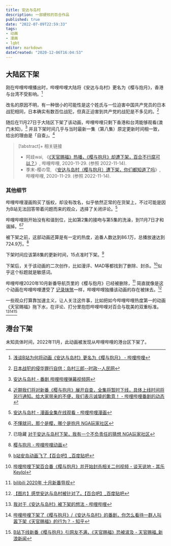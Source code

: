 ```yaml
---
title: 安达与岛村
description: 一部硬核的百合作品
published: true
date: "2022-07-09T22:59:33"
tags:
- 动画
- 漫画
- lgbt
editor: markdown
dateCreated: "2020-12-06T16:04:53"
---
```


## 大陆区下架

刚在哔哩哔哩播出时，哔哩哔哩大陆将《安达与岛村》更名为《樱与抱月》，香港与台湾不受影响。[^OHoYf]

[^OHoYf]: [浅谈B站为何将动画《安达与岛村》更名为《樱与抱月》 - 哔哩哔哩](https://archive.is/OHoYf "https://www.bilibili.com/read/cv7720577")

改名的原因不明，有一种很小的可能性是这个姓氏与一位迫害中国共产党员的日本战犯相同，日本确实有数百位战犯，但真正迫害到共产党的战犯是不多见的。[^20150421235129]

[^20150421235129]: [日本战犯的侵华罪行自供：岛村三郎--时政--人民网](https://web.archive.org/web/20150421235129/http://politics.people.com.cn/n/2014/0804/c70731-25399998.html)

随后在11月27日于大陆区下架了该动画，哔哩哔哩只剩下香港和台湾能够观看(澳门未知)，[^9CsuE] 并且下架时间几乎与当时最新一集（第八集）原定更新时间相一致，给出的理由是「自查」。[^nQp0f]

[^9CsuE]: [安达与岛村 - 番剧 哔哩哔哩弹幕视频网](https://archive.is/9CsuE "https://www.bilibili.com/bangumi/media/md28230188")

[^nQp0f]: [近期我们将对新番《樱与抱月》展开自查，全集将暂时下线，具体上线时间将另行通知。给大家带来的不便，我们表示诚挚的歉意！  - 哔哩哔哩番剧的动态](https://archive.is/nQp0f "https://t.bilibili.com/462233103479380064")

> [!abstract]+ 相关链接
>
> +   阿歧wai, 《[《天官赐福》热播，《樱与抱月》却遭下架，百合不行腐可以？](https://archive.ph/ZCfcK "https://www.bilibili.com/read/cv8588047")》, 哔哩哔哩, 2020-11-29. (参照 2022-11-14).
> +   季末-樱の雪, 《[安达与岛村（樱与抱月）遭下架，你们都知道了吗](https://archive.ph/yWfMH "https://www.bilibili.com/read/cv8580042")》, 哔哩哔哩, 2020-11-29. (参照 2022-11-14).


### 其他细节

哔哩哔哩漫画购买了版权，却没有改名，似乎依然正常的在货架上，不过可能是因为B站无法回答带着问题而来的观众，选择了关闭评论。[^PS11x]

[^PS11x]: [安达与岛村 - 漫画全集在线观看 - 哔哩哔哩漫画](https://archive.is/PS11x "https://manga.bilibili.com/detail/mc28562")

哔哩哔哩刚开始没有和谐到位，比如第2集的接吻与第5集的洗澡，到11月7日才和谐掉。[^24077946][^SI2yC]

[^24077946]: [不懂就问，那个是樱，哪个是抱月 NGA玩家社区](https://archive.is/2FAdg "https://bbs.nga.cn/read.php?tid=24077946")

[^SI2yC]: 已隐藏 [对于安达与岛村下架，我有一个不负责任的猜想 NGA玩家社区](https://archive.is/SI2yC)

被下架之前，这部动画还算是有一定的热度，追番人数达到86.1万，总播放速达到724.9万。[^20201206065253]

[^20201206065253]: [樱与抱月 - 哔哩哔哩动画](https://web.archive.org/web/20201206065253/https://webcache.googleusercontent.com/search?q=cache:JDA0liEifIkJ:https://www.bilibili.com/bangumi/media/md28229878/)

下架时间应该第8集的更新时间，15点准时下架。[^20201206155601]

[^20201206155601]: [b站安岛动画飞了【百合吧】_百度贴吧](https://web.archive.org/web/20201206155601/https://tieba.baidu.com/p/7115786315 "https://archive.is/v1Grw")

下架后，关于该动画的二次创作，比如漫评、MAD等都找到了删除、封杀。[^rvvvR]似乎这个标题就是敏感词。

[^rvvvR]: [哔哩哔哩下架百合番《樱与抱月》并开始封杀相关二创视频 - 谈天说地 - 其乐 Keylol](https://archive.is/rvvvR "https://keylol.com/t661767-1-1")

哔哩哔哩2020年10月新番导航页里的《樱与抱月》已经被删除，[^ELjOK] 简直就像是这个动画在哔哩哔哩遭受了 [记录抹煞](/rule/记录抹煞.md)一样，哔哩哔哩独播该动画的存在被抹去。[^Io8Md]

[^ELjOK]: [bilibili 2020年 十月新番导视](https://archive.is/ELjOK "https://www.bilibili.com/blackboard/topic/activity-2020bangumiQ4_web.html")

[^Io8Md]: [【图片】感觉安达与岛村被针对了。【百合吧】_百度贴吧](https://archive.is/Io8Md "https://tieba.baidu.com/p/7116303036")

一些观众打算靠加速主义，让人关注这件事，比如把如今哔哩哔哩热度第一的动画《天官赐福》拖下水，在评论、打分里抱怨哔哩哔哩对百合与耽美的双重标准。[^pd6YS][^20201206152051][^904Sq]

[^pd6YS]: [我对于《安达与岛村》被下架的想法 - 哔哩哔哩](https://archive.is/pd6YS "https://www.bilibili.com/read/cv8557895/")

[^20201206152051]: [哔哩哔哩下架了《樱与抱月》/《安达与岛村》的番剧，你怎么看待一群人叫嚣下架《天官赐福》的行为？ - 知乎](https://web.archive.org/web/20201206152051/https://www.zhihu.com/question/432525679/answer/1601816949)

[^904Sq]: [B站下线新番《樱与抱月》引网友不满，《天官赐福》恐被波及 - 天官赐福_新浪新闻](https://archive.is/904Sq "https://k.sina.com.cn/article_6186522756_170bed88402000s22x.html")

<!-- 比起《citrus～柑橘味香气～》的那次事件，这次的百合爱好者可能是真的生气了。 -->

<!--
+ [安达与岛村 - 搜索结果 - 哔哩哔哩弹幕视频网 - ( ゜- ゜)つロ 乾杯~ - bilibili](https://web.archive.org/web/20201205050100/https://search.bilibili.com/bangumi?keyword=安达与岛村)
+ [b站暂时下线安达与岛村 NGA玩家社区](https://archive.is/krGZm "https://nga.178.com/read.php?tid=24366958")
+ [【集中】关于安达与岛村【百合吧】_百度贴吧](https://archive.is/Z8nX0 "https://tieba.baidu.com/p/7116235563")
+ [追番列表全部阵亡，继弹幕升级之后，B站再次下架300部番剧！ - 知乎](https://archive.is/31jQa "https://zhuanlan.zhihu.com/p/68631078")
+ [B站内容自查，多部动漫惨遭毒手，这三部漏网福利老番且看且珍惜！ - 知乎](https://archive.is/Dlkp7 "此番受影响的四月新番有《皿三昧》、《异世界四重奏》、《川柳少女》、《深夜超自然公务员》。 https://zhuanlan.zhihu.com/p/67160404")
+ [欲哭无泪！b站下架10月新番《樱与抱月》…… - 知乎](https://archive.is/iMtIK "https://zhuanlan.zhihu.com/p/318249299")
+ [阿b的安达与岛村下架了.... - ACG区 - 虎扑社区](https://web.archive.org/web/20201127172524/https://bbs.hupu.com/39476085.html)
+ 已删除 [B站樱与抱月被下架了 - ACG区 - 虎扑社区](https://archive.is/FMdml "https://bbs.hupu.com/39476586.html")
+ [b站下架了大陆的安达与岛村 : China_irl](https://archive.is/NUqkG "https://www.reddit.com/r/China_irl/comments/k221pm/b站下架了大陆的安达与岛村/")
+ [bilibili/争议和影响/审查 - 萌娘百科 万物皆可萌的百科全书](https://web.archive.org/web/20201206063523/https://zh.moegirl.org.cn/Bilibili/争议和影响/审查#《安达与岛村》动画下架事件)
+ [我说大家真的不要再扯隔壁bl怎么怎么样了【百合吧】_百度贴吧](https://archive.is/jFZzV "https://tieba.baidu.com/p/7116070483")
+ [就事论事说一下为什么tgcf不下架安达与岛村却下架的问题【百合吧】_百度贴吧](https://web.archive.org/web/20201206153055/https://webcache.googleusercontent.com/search?q=cache:Z75IELN9jlgJ:https://tieba.baidu.com/p/7133333532)
+ [本来今天是《安岛》第八集更新的日子，但碰巧的是，b站以“自我审查”的缘由下架了安岛。对于b站这种行为【百合吧】_百度贴吧](https://archive.is/W0oVV "https://tieba.baidu.com/p/7116061271")
+ [安达与岛村也被删减了【百合吧】_百度贴吧](https://archive.is/8Mo7U "https://tieba.baidu.com/p/7073815267")
+ [安岛虽然下架了，但是b站的港澳台版还没有下架，所以可以先去看港澳台版，有简中字幕，至于怎么看，楼下细说【百合吧】_百度贴吧](https://archive.is/7JJ7d "https://tieba.baidu.com/p/7119469442")
+ [希望大家能冷静理智点，不要被人带节奏了【百合吧】_百度贴吧](https://archive.is/mcwti "https://tieba.baidu.com/p/7117071849")
+ [【提议】大家还是叫作品名《安达与岛村》吧【百合吧】_百度贴吧](https://archive.is/YEv5k "https://tieba.baidu.com/p/7130730586")
+ [为什么安岛下架了这么大反应【百合吧】_百度贴吧](https://archive.is/ZHa51 "https://tieba.baidu.com/p/7116098952")
+ [安达与岛村【百合吧】_百度贴吧](https://archive.is/97NcX "https://tieba.baidu.com/p/7126571940")
+ [大家真的不要再被带节奏和带节奏了【百合吧】_百度贴吧](https://archive.is/OE6Qn "https://tieba.baidu.com/p/7117476241")
+ [为什么安达与岛村被下架了，还有为啥B站要改名叫樱与抱月？](https://web.archive.org/web/20201206152836/https://bgm.tv/group/topic/360103)

哔哩哔哩购买版权后，一开始就是以樱与抱月作为动画的名称

+ [【详细版】2020年十月新番导视 哔哩哔哩版权番剧 - 哔哩哔哩](https://archive.is/1Lo0c "https://www.bilibili.com/video/BV19K411P7hM")
+ [哔哩哔哩十月新番片单公开! | 洛丽酱—萌新交流社](https://web.archive.org/web/20201206083838/https://www.lolichan.vip/threads/219/)

[第三十二名日本战犯：岛村三郎严刑拷打爱国者_历史频道_新浪网](https://web.archive.org/web/20201206062743/https://history.sina.com.cn/lszx/szzz/2014-08-03/131796803.shtml)
-->

## 港台下架

未知具体时间，2022年11月，此动画被发现从哔哩哔哩的港台区下架了。
